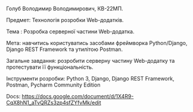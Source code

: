 Голуб Володимир Володимирович, КВ-22МП.

Предмет:  Технологія розробки  Web-додатків.

Тема : Розробка серверної частини Web-додатка.

Мета: навчитись користуватись засобами фреймворка Python/Django, Django REST Framework та утилітою Postman.

Загальне завдання: розробити серверну частину Web-додатку та протестувати її функціональність.

Інструменти розробки: Python 3, Django, Django REST Framework, Postman, Pycharm Community Edition

Docs: https://docs.google.com/document/d/1X4R9-CqX8hN1_aTvQRZs3zp4sfZYfvMk/edit
